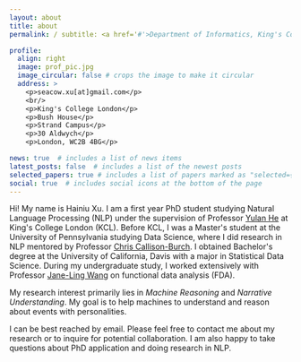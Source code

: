 ```yaml
---
layout: about
title: about
permalink: / subtitle: <a href='#'>Department of Informatics, King's College London</a>

profile:
  align: right
  image: prof_pic.jpg
  image_circular: false # crops the image to make it circular
  address: >
    <p>seacow.xu[at]gmail.com</p>
    <br/>
    <p>King's College London</p>
    <p>Bush House</p>
    <p>Strand Campus</p>
    <p>30 Aldwych</p>
    <p>London, WC2B 4BG</p>

news: true  # includes a list of news items
latest_posts: false  # includes a list of the newest posts
selected_papers: true # includes a list of papers marked as "selected={true}"
social: true  # includes social icons at the bottom of the page
---
```


Hi! My name is Hainiu Xu. I am a first year PhD student studying Natural Language Processing (NLP) under the supervision of Professor [Yulan He](https://sites.google.com/view/yulanhe/home?authuser=0) at King's College London (KCL). Before KCL, I was a Master's student at the University of Pennsylvania studying Data Science, where I did research in NLP mentored by Professor [Chris Callison-Burch](https://www.cis.upenn.edu/~ccb/index.html). I obtained Bachelor's degree at the University of California, Davis with a major in Statistical Data Science. During my undergraduate study, I worked extensively with Professor [Jane-Ling Wang](https://anson.ucdavis.edu/~wang/aboutme.html) on functional data analysis (FDA).

My research interest primarily lies in _Machine Reasoning_ and _Narrative Understanding_. My goal is to help machines to understand and reason about events with personalities. 

I can be best reached by email. Please feel free to contact me about my research or to inquire for potential collaboration. I am also happy to take questions about PhD application and doing research in NLP.

<!-- Link to my significant other: [youcanseee.github.io](https://youcanseee.github.io/) -->
